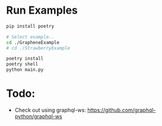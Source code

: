 # Run Examples

```bash
pip install poetry

# Select example..
cd ./GrapheneExample
# cd ./StrawberryExample

poetry install
poetry shell
python main.py
```

# Todo:
- Check out using graphql-ws: https://github.com/graphql-python/graphql-ws